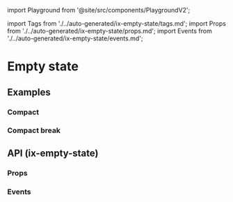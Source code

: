 import Playground from '@site/src/components/PlaygroundV2';

import Tags from './../auto-generated/ix-empty-state/tags.md';
import Props from './../auto-generated/ix-empty-state/props.md';
import Events from './../auto-generated/ix-empty-state/events.md';

# Empty state

<Tags />

## Examples

<Playground
name="empty-state" height="16rem"
examplesByName>
</Playground>

### Compact

<Playground
name="empty-state-compact"
examplesByName>
</Playground>

### Compact break

<Playground
name="empty-state-compact-break"
examplesByName>
</Playground>

## API (ix-empty-state)

### Props

<Props />

### Events

<Events />

